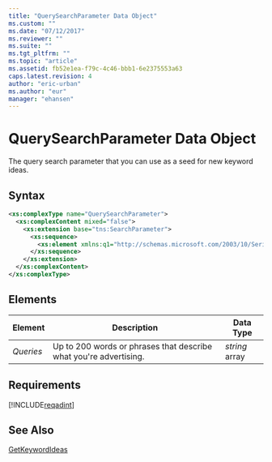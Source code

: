 ```yaml
---
title: "QuerySearchParameter Data Object"
ms.custom: ""
ms.date: "07/12/2017"
ms.reviewer: ""
ms.suite: ""
ms.tgt_pltfrm: ""
ms.topic: "article"
ms.assetid: fb52e1ea-f79c-4c46-bbb1-6e2375553a63
caps.latest.revision: 4
author: "eric-urban"
ms.author: "eur"
manager: "ehansen"
---
```

# QuerySearchParameter Data Object
The query search parameter that you can use as a seed for new keyword ideas.

## Syntax

```xml
<xs:complexType name="QuerySearchParameter">
  <xs:complexContent mixed="false">
    <xs:extension base="tns:SearchParameter">
      <xs:sequence>
        <xs:element xmlns:q1="http://schemas.microsoft.com/2003/10/Serialization/Arrays" minOccurs="0" name="Queries" nillable="true" type="q1:ArrayOfstring"/>
      </xs:sequence>
    </xs:extension>
  </xs:complexContent>
</xs:complexType>
```

## <a name="Elements"></a>Elements

|Element|Description|Data Type|
|-----------|---------------|-------------|
|*Queries*|Up to 200 words or phrases that describe what you're advertising.|*string* array|

## Requirements
[!INCLUDE[reqadint](../adinsight-api/includes/reqadint.md)]
## See Also
[GetKeywordIdeas](../adinsight-api/getkeywordideas-service-operation.md)  
